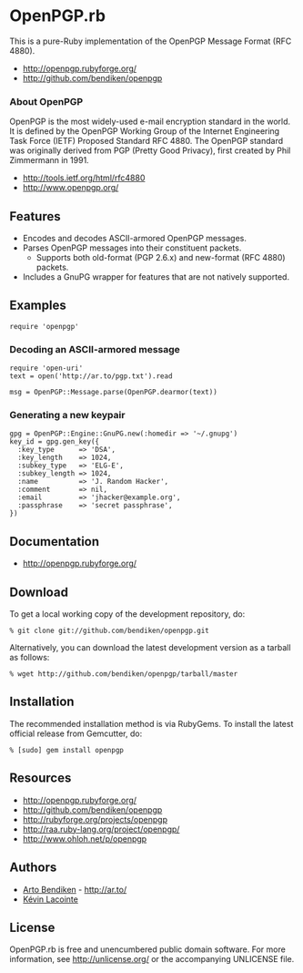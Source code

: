 OpenPGP.rb
==========

This is a pure-Ruby implementation of the OpenPGP Message Format (RFC 4880).

* <http://openpgp.rubyforge.org/>
* <http://github.com/bendiken/openpgp>

### About OpenPGP

OpenPGP is the most widely-used e-mail encryption standard in the world. It
is defined by the OpenPGP Working Group of the Internet Engineering Task
Force (IETF) Proposed Standard RFC 4880. The OpenPGP standard was originally
derived from PGP (Pretty Good Privacy), first created by Phil Zimmermann in
1991.

* <http://tools.ietf.org/html/rfc4880>
* <http://www.openpgp.org/>

Features
--------

* Encodes and decodes ASCII-armored OpenPGP messages.
* Parses OpenPGP messages into their constituent packets.
  * Supports both old-format (PGP 2.6.x) and new-format (RFC 4880) packets.
* Includes a GnuPG wrapper for features that are not natively supported.

Examples
--------

    require 'openpgp'

### Decoding an ASCII-armored message

    require 'open-uri'
    text = open('http://ar.to/pgp.txt').read

    msg = OpenPGP::Message.parse(OpenPGP.dearmor(text))

### Generating a new keypair

    gpg = OpenPGP::Engine::GnuPG.new(:homedir => '~/.gnupg')
    key_id = gpg.gen_key({
      :key_type      => 'DSA',
      :key_length    => 1024,
      :subkey_type   => 'ELG-E',
      :subkey_length => 1024,
      :name          => 'J. Random Hacker',
      :comment       => nil,
      :email         => 'jhacker@example.org',
      :passphrase    => 'secret passphrase',
    })

Documentation
-------------

* <http://openpgp.rubyforge.org/>

Download
--------

To get a local working copy of the development repository, do:

    % git clone git://github.com/bendiken/openpgp.git

Alternatively, you can download the latest development version as a tarball
as follows:

    % wget http://github.com/bendiken/openpgp/tarball/master

Installation
------------

The recommended installation method is via RubyGems. To install the latest
official release from Gemcutter, do:

    % [sudo] gem install openpgp

Resources
---------

* <http://openpgp.rubyforge.org/>
* <http://github.com/bendiken/openpgp>
* <http://rubyforge.org/projects/openpgp>
* <http://raa.ruby-lang.org/project/openpgp/>
* <http://www.ohloh.net/p/openpgp>

Authors
-------

* [Arto Bendiken](mailto:arto.bendiken@gmail.com) - <http://ar.to/>
* [Kévin Lacointe](mailto:kevinlacointe@gmail.com)

License
-------

OpenPGP.rb is free and unencumbered public domain software. For more
information, see <http://unlicense.org/> or the accompanying UNLICENSE file.
